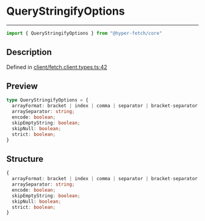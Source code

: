 

# QueryStringifyOptions

<div class="api-docs__separator">

---

</div><div class="api-docs__import">

```ts
import { QueryStringifyOptions } from "@hyper-fetch/core"
```

</div><div class="api-docs__section">

## Description

</div><div class="api-docs__description"><span class="api-docs__do-not-parse">



</span></div><p class="api-docs__definition">

Defined in [client/fetch.client.types.ts:42](https://github.com/BetterTyped/hyper-fetch/blob/3fe127e9/packages/core/src/client/fetch.client.types.ts#L42)

</p><div class="api-docs__section">

## Preview

</div><div class="api-docs__preview type">

```ts
type QueryStringifyOptions = {
  arrayFormat: bracket | index | comma | separator | bracket-separator | none; 
  arraySeparator: string; 
  encode: boolean; 
  skipEmptyString: boolean; 
  skipNull: boolean; 
  strict: boolean; 
}
```

</div><div class="api-docs__section">

## Structure

</div><div class="api-docs__returns">

```ts
{
  arrayFormat: bracket | index | comma | separator | bracket-separator | none;
  arraySeparator: string;
  encode: boolean;
  skipEmptyString: boolean;
  skipNull: boolean;
  strict: boolean;
}
```

</div>